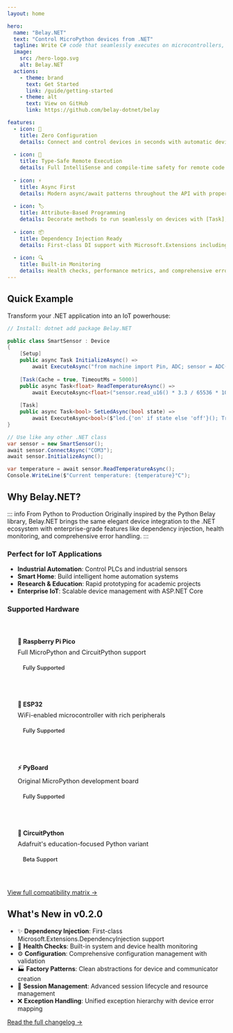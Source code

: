 ```yaml
---
layout: home

hero:
  name: "Belay.NET"
  text: "Control MicroPython devices from .NET"
  tagline: Write C# code that seamlessly executes on microcontrollers, with full IntelliSense, type safety, and async/await support.
  image:
    src: /hero-logo.svg
    alt: Belay.NET
  actions:
    - theme: brand
      text: Get Started
      link: /guide/getting-started
    - theme: alt
      text: View on GitHub
      link: https://github.com/belay-dotnet/belay

features:
  - icon: 🚀
    title: Zero Configuration
    details: Connect and control devices in seconds with automatic device detection and protocol negotiation.
  
  - icon: 🎯
    title: Type-Safe Remote Execution
    details: Full IntelliSense and compile-time safety for remote code with strongly-typed return values.
    
  - icon: ⚡
    title: Async First
    details: Modern async/await patterns throughout the API with proper cancellation token support.
    
  - icon: 🏷️
    title: Attribute-Based Programming
    details: Decorate methods to run seamlessly on devices with [Task], [Setup], [Teardown], and [Thread] attributes.
    
  - icon: 📦
    title: Dependency Injection Ready
    details: First-class DI support with Microsoft.Extensions including configuration, health checks, and factory patterns.
    
  - icon: 🔍
    title: Built-in Monitoring
    details: Health checks, performance metrics, and comprehensive error handling with structured logging.
---
```


## Quick Example

Transform your .NET application into an IoT powerhouse:

```csharp
// Install: dotnet add package Belay.NET

public class SmartSensor : Device
{
    [Setup]
    public async Task InitializeAsync() =>
        await ExecuteAsync("from machine import Pin, ADC; sensor = ADC(Pin(26))");
        
    [Task(Cache = true, TimeoutMs = 5000)]
    public async Task<float> ReadTemperatureAsync() =>
        await ExecuteAsync<float>("sensor.read_u16() * 3.3 / 65536 * 100");
        
    [Task]
    public async Task<bool> SetLedAsync(bool state) =>
        await ExecuteAsync<bool>($"led.{'on' if state else 'off'}(); True");
}

// Use like any other .NET class
var sensor = new SmartSensor();
await sensor.ConnectAsync("COM3");
await sensor.InitializeAsync();

var temperature = await sensor.ReadTemperatureAsync();
Console.WriteLine($"Current temperature: {temperature}°C");
```

## Why Belay.NET?

::: info From Python to Production
Originally inspired by the Python Belay library, Belay.NET brings the same elegant device integration to the .NET ecosystem with enterprise-grade features like dependency injection, health monitoring, and comprehensive error handling.
:::

### Perfect for IoT Applications

- **Industrial Automation**: Control PLCs and industrial sensors
- **Smart Home**: Build intelligent home automation systems  
- **Research & Education**: Rapid prototyping for academic projects
- **Enterprise IoT**: Scalable device management with ASP.NET Core

### Supported Hardware

<div class="hardware-grid">
  <div class="hardware-card">
    <h4>🔌 Raspberry Pi Pico</h4>
    <p>Full MicroPython and CircuitPython support</p>
    <span class="status supported">Fully Supported</span>
  </div>
  
  <div class="hardware-card">
    <h4>📡 ESP32</h4>
    <p>WiFi-enabled microcontroller with rich peripherals</p>
    <span class="status supported">Fully Supported</span>
  </div>
  
  <div class="hardware-card">
    <h4>⚡ PyBoard</h4>
    <p>Original MicroPython development board</p>
    <span class="status supported">Fully Supported</span>
  </div>
  
  <div class="hardware-card">
    <h4>🐍 CircuitPython</h4>
    <p>Adafruit's education-focused Python variant</p>
    <span class="status beta">Beta Support</span>
  </div>
</div>

[View full compatibility matrix →](/hardware/compatibility)

## What's New in v0.2.0

- ✨ **Dependency Injection**: First-class Microsoft.Extensions.DependencyInjection support
- 🏥 **Health Checks**: Built-in system and device health monitoring
- ⚙️ **Configuration**: Comprehensive configuration management with validation
- 🏭 **Factory Patterns**: Clean abstractions for device and communicator creation
- 🔧 **Session Management**: Advanced session lifecycle and resource management
- ❌ **Exception Handling**: Unified exception hierarchy with device error mapping

[Read the full changelog →](/changelog)

<style>
.hardware-grid {
  display: grid;
  grid-template-columns: repeat(auto-fit, minmax(250px, 1fr));
  gap: 1rem;
  margin: 2rem 0;
}

.hardware-card {
  border: 1px solid var(--vp-c-border);
  border-radius: 8px;
  padding: 1.5rem;
  background: var(--vp-c-bg-soft);
}

.hardware-card h4 {
  margin: 0 0 0.5rem 0;
  color: var(--vp-c-text-1);
}

.hardware-card p {
  margin: 0 0 1rem 0;
  color: var(--vp-c-text-2);
  font-size: 0.9rem;
}

.status {
  display: inline-block;
  padding: 0.25rem 0.75rem;
  border-radius: 12px;
  font-size: 0.8rem;
  font-weight: 500;
}

.status.supported {
  background: var(--vp-c-green-soft);
  color: var(--vp-c-green-darker);
}

.status.beta {
  background: var(--vp-c-yellow-soft);
  color: var(--vp-c-yellow-darker);
}
</style>